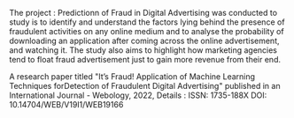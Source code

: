 The project : Predictionn of Fraud in Digital Advertising was conducted to study is to identify and understand the factors lying behind the 
presence of fraudulent activities on any online medium and to analyse the probability of
downloading an application after coming across the online advertisement, and watching it. The
study also aims to highlight how marketing agencies tend to float fraud advertisement just to
gain more revenue from their end.

A research paper titled "It’s Fraud! Application of Machine Learning Techniques forDetection of Fraudulent Digital Advertising" published in an International Journal - Webology, 2022,
Details : ISSN: 1735-188X
DOI: 10.14704/WEB/V19I1/WEB19166
